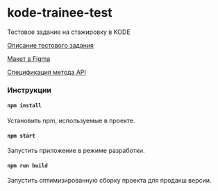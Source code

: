 # kode-trainee-test

Тестовое задание на стажировку в KODE

[Описание тестового задания](https://github.com/appKODE/trainee-test-frontend)

[Макет в Figma](https://www.figma.com/file/GRRKONipVClULsfdCAuVs1/KODE-Trainee-Dev-Осень'21?node-id=11%3A14414)

[Спецификация метода API](https://kode-frontend-team.stoplight.io/docs/koder-stoplight/e981f97438300-get-users-list)

### Инструкции

#### `npm install`

Установить npm, используемые в проекте.

#### `npm start`

Запустить приложение в режиме разработки.

#### `npm run build`

Запустить оптимизированную сборку проекта для продакш версии.
